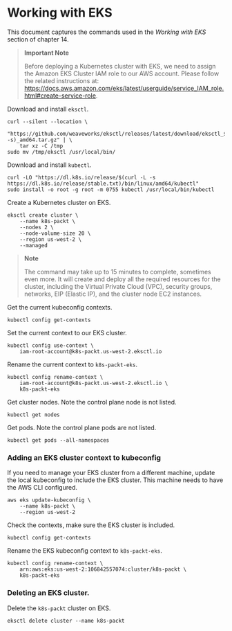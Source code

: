 # Working with EKS

This document captures the commands used in the _Working with EKS_ section of chapter 14.

> **Important Note**
>
> Before deploying a Kubernetes cluster with EKS, we need to assign the Amazon EKS Cluster IAM role to our AWS account. Please follow the related instructions at: https://docs.aws.amazon.com/eks/latest/userguide/service_IAM_role.html#create-service-role.

Download and install `eksctl`.

```
curl --silent --location \
    "https://github.com/weaveworks/eksctl/releases/latest/download/eksctl_$(uname -s)_amd64.tar.gz" | \
    tar xz -C /tmp
sudo mv /tmp/eksctl /usr/local/bin/
```

Download and install `kubectl`.

```
curl -LO "https://dl.k8s.io/release/$(curl -L -s https://dl.k8s.io/release/stable.txt)/bin/linux/amd64/kubectl"
sudo install -o root -g root -m 0755 kubectl /usr/local/bin/kubectl
```

Create a Kubernetes cluster on EKS.

```
eksctl create cluster \
    --name k8s-packt \
    --nodes 2 \
    --node-volume-size 20 \
    --region us-west-2 \
    --managed
```

> **Note**
>
> The command may take up to 15 minutes to complete, sometimes even more. It will create and deploy all the required resources for the cluster, including the Virtual Private Cloud (VPC), security groups, networks, EIP (Elastic IP), and the cluster node EC2 instances.

Get the current kubeconfig contexts.

```
kubectl config get-contexts
```

Set the current context to our EKS cluster.

```
kubectl config use-context \
    iam-root-account@k8s-packt.us-west-2.eksctl.io
```

Rename the current context to `k8s-packt-eks`.

```
kubectl config rename-context \
    iam-root-account@k8s-packt.us-west-2.eksctl.io \
    k8s-packt-eks
```

Get cluster nodes. Note the control plane node is not listed.

```
kubectl get nodes
```

Get pods. Note the control plane pods are not listed.

```
kubectl get pods --all-namespaces
```

### Adding an EKS cluster context to kubeconfig

If you need to manage your EKS cluster from a different machine, update the local kubeconfig to include the EKS cluster. This machine needs to have the AWS CLI configured.

```
aws eks update-kubeconfig \
    --name k8s-packt \
    --region us-west-2
```

Check the contexts, make sure the EKS cluster is included.

```
kubectl config get-contexts
```

Rename the EKS kubeconfig context to `k8s-packt-eks`.

```
kubectl config rename-context \
    arn:aws:eks:us-west-2:106842557074:cluster/k8s-packt \
    k8s-packt-eks
```

### Deleting an EKS cluster.

Delete the `k8s-packt` cluster on EKS.

```
eksctl delete cluster --name k8s-packt
```
